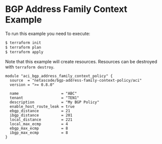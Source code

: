 <!-- BEGIN_TF_DOCS -->
# BGP Address Family Context Example

To run this example you need to execute:

```bash
$ terraform init
$ terraform plan
$ terraform apply
```

Note that this example will create resources. Resources can be destroyed with `terraform destroy`.

```hcl
module "aci_bgp_address_family_context_policy" {
  source  = "netascode/bgp-address-family-context-policy/aci"
  version = ">= 0.8.0"

  name                   = "ABC"
  tenant                 = "TEN1"
  description            = "My BGP Policy"
  enable_host_route_leak = true
  ebgp_distance          = 21
  ibgp_distance          = 201
  local_distance         = 221
  local_max_ecmp         = 4
  ebgp_max_ecmp          = 8
  ibgp_max_ecmp          = 8
}
```
<!-- END_TF_DOCS -->